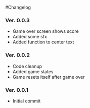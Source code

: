#Changelog

### Ver. 0.0.3
- Game over screen shows score
- Added some sfx
- Added function to center text

### Ver. 0.0.2
- Code cleanup
- Added game states
- Game resets itself after game over

### Ver. 0.0.1
- Initial commit
